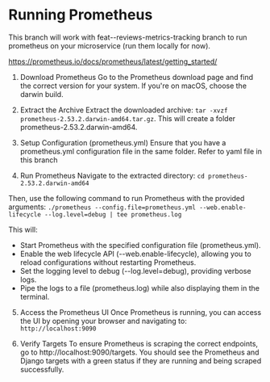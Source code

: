 # Running Prometheus
This branch will work with feat--reviews-metrics-tracking branch to run prometheus on your microservice (run them locally for now).

https://prometheus.io/docs/prometheus/latest/getting_started/

1. Download Prometheus
Go to the Prometheus download page and find the correct version for your system. If you're on macOS, choose the darwin build.

2. Extract the Archive
Extract the downloaded archive: `tar -xvzf prometheus-2.53.2.darwin-amd64.tar.gz`.
This will create a folder prometheus-2.53.2.darwin-amd64.

3. Setup Configuration (prometheus.yml)
Ensure that you have a prometheus.yml configuration file in the same folder. Refer to yaml file in this branch

4. Run Prometheus
Navigate to the extracted directory:
`cd prometheus-2.53.2.darwin-amd64`

Then, use the following command to run Prometheus with the provided arguments:
`./prometheus --config.file=prometheus.yml --web.enable-lifecycle --log.level=debug | tee prometheus.log`

This will:
- Start Prometheus with the specified configuration file (prometheus.yml).
- Enable the web lifecycle API (--web.enable-lifecycle), allowing you to reload configurations without restarting Prometheus.
- Set the logging level to debug (--log.level=debug), providing verbose logs.
- Pipe the logs to a file (prometheus.log) while also displaying them in the terminal.

5. Access the Prometheus UI
Once Prometheus is running, you can access the UI by opening your browser and navigating to:
`http://localhost:9090`

6. Verify Targets
To ensure Prometheus is scraping the correct endpoints, go to http://localhost:9090/targets. You should see the Prometheus and Django targets with a green status if they are running and being scraped successfully.



